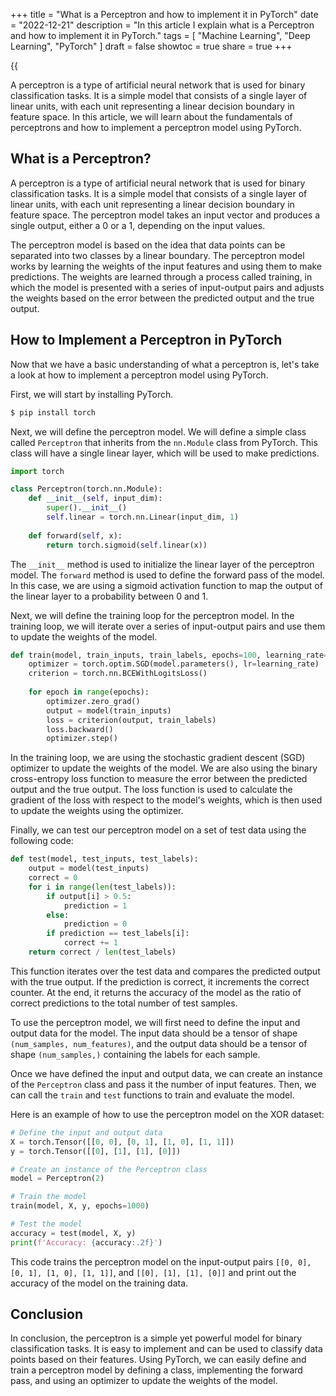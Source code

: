 +++
title = "What is a Perceptron and how to implement it in PyTorch"
date = "2022-12-21"
description = "In this article I explain what is a Perceptron and how to implement it in PyTorch."
tags = [
    "Machine Learning",
    "Deep Learning",
    "PyTorch"
]
draft = false
showtoc = true
share = true
+++


{{<audio src="https://s3.eu-west-1.amazonaws.com/jaswdr.dev-tts/posts/perceptron.e9f4658f-8819-4074-a827-35ba7f40a45d.mp3">}}

A perceptron is a type of artificial neural network that is used for binary classification tasks. It is a simple model that consists of a single layer of linear units, with each unit representing a linear decision boundary in feature space. In this article, we will learn about the fundamentals of perceptrons and how to implement a perceptron model using PyTorch.

## What is a Perceptron?

A perceptron is a type of artificial neural network that is used for binary classification tasks. It is a simple model that consists of a single layer of linear units, with each unit representing a linear decision boundary in feature space. The perceptron model takes an input vector and produces a single output, either a 0 or a 1, depending on the input values.

The perceptron model is based on the idea that data points can be separated into two classes by a linear boundary. The perceptron model works by learning the weights of the input features and using them to make predictions. The weights are learned through a process called training, in which the model is presented with a series of input-output pairs and adjusts the weights based on the error between the predicted output and the true output.

## How to Implement a Perceptron in PyTorch

Now that we have a basic understanding of what a perceptron is, let's take a look at how to implement a perceptron model using PyTorch.

First, we will start by installing PyTorch.

```bash
$ pip install torch
```

Next, we will define the perceptron model. We will define a simple class called `Perceptron` that inherits from the `nn.Module` class from PyTorch. This class will have a single linear layer, which will be used to make predictions.

```python
import torch

class Perceptron(torch.nn.Module):
    def __init__(self, input_dim):
        super().__init__()
        self.linear = torch.nn.Linear(input_dim, 1)
        
    def forward(self, x):
        return torch.sigmoid(self.linear(x))
```

The `__init__` method is used to initialize the linear layer of the perceptron model. The `forward` method is used to define the forward pass of the model. In this case, we are using a sigmoid activation function to map the output of the linear layer to a probability between 0 and 1.

Next, we will define the training loop for the perceptron model. In the training loop, we will iterate over a series of input-output pairs and use them to update the weights of the model.

```python
def train(model, train_inputs, train_labels, epochs=100, learning_rate=0.001):
    optimizer = torch.optim.SGD(model.parameters(), lr=learning_rate)
    criterion = torch.nn.BCEWithLogitsLoss()
    
    for epoch in range(epochs):
        optimizer.zero_grad()
        output = model(train_inputs)
        loss = criterion(output, train_labels)
        loss.backward()
        optimizer.step()
```

In the training loop, we are using the stochastic gradient descent (SGD) optimizer to update the weights of the model. We are also using the binary cross-entropy loss function to measure the error between the predicted output and the true output. The loss function is used to calculate the gradient of the loss with respect to the model's weights, which is then used to update the weights using the optimizer.

Finally, we can test our perceptron model on a set of test data using the following code:

```python
def test(model, test_inputs, test_labels):
    output = model(test_inputs)
    correct = 0
    for i in range(len(test_labels)):
        if output[i] > 0.5:
            prediction = 1
        else:
            prediction = 0
        if prediction == test_labels[i]:
            correct += 1
    return correct / len(test_labels)
```

This function iterates over the test data and compares the predicted output with the true output. If the prediction is correct, it increments the correct counter. At the end, it returns the accuracy of the model as the ratio of correct predictions to the total number of test samples.

To use the perceptron model, we will first need to define the input and output data for the model. The input data should be a tensor of shape `(num_samples, num_features)`, and the output data should be a tensor of shape `(num_samples,)` containing the labels for each sample.

Once we have defined the input and output data, we can create an instance of the `Perceptron` class and pass it the number of input features. Then, we can call the `train` and `test` functions to train and evaluate the model.

Here is an example of how to use the perceptron model on the XOR dataset:

```python
# Define the input and output data
X = torch.Tensor([[0, 0], [0, 1], [1, 0], [1, 1]])
y = torch.Tensor([[0], [1], [1], [0]])

# Create an instance of the Perceptron class
model = Perceptron(2)

# Train the model
train(model, X, y, epochs=1000)

# Test the model
accuracy = test(model, X, y)
print(f'Accuracy: {accuracy:.2f}')
```

This code trains the perceptron model on the input-output pairs `[[0, 0], [0, 1], [1, 0], [1, 1]]`, and `[[0], [1], [1], [0]]` and print out the accuracy of the model on the training data.

## Conclusion

In conclusion, the perceptron is a simple yet powerful model for binary classification tasks. It is easy to implement and can be used to classify data points based on their features. Using PyTorch, we can easily define and train a perceptron model by defining a class, implementing the forward pass, and using an optimizer to update the weights of the model.
